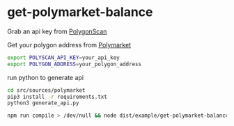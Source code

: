 # get-polymarket-balance

Grab an api key from [PolygonScan](https://polygonscan.com/myapikey)

Get your polygon address from [Polymarket](https://polymarket.com/profile)

```bash
export POLYSCAN_API_KEY=your_api_key
export POLYGON_ADDRESS=your_polygon_address
```

run python to generate api
```bash
cd src/sources/polymarket
pip3 install -r requirements.txt
python3 generate_api.py
```

```bash
npm run compile > /dev/null && node dist/example/get-polymarket-balance/get-polymarket-balance.js
```
